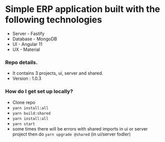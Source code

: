 # Simple ERP application built with the following technologies #

* Server - Fastify
* Database - MongoDB
* UI - Angular 11
* UX - Material

### Repo details.
* It contains 3 projects, ui, server and shared.
* Version : 1.0.3

### How do I get set up locally? ###

* Clone repo 
* `yarn install:all`
* `yarn build:shared`
* `yarn install:all`
* `yarn start`
* some times there will be errors with shared imports in ui or server project then do `yarn upgrade @shared` (in ui/server fodler)
